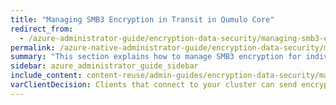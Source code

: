 ```yaml
---
title: "Managing SMB3 Encryption in Transit in Qumulo Core"
redirect_from:
  - /azure-administrator-guide/encryption-data-security/managing-smb3-encryption-in-transit.html
permalink: /azure-native-administrator-guide/encryption-data-security/managing-smb3-encryption-in-transit.html
summary: "This section explains how to manage SMB3 encryption for individual shares or entire clusters in Qumulo Core 2.14 (and higher)."
sidebar: azure_administrator_guide_sidebar
include_content: content-reuse/admin-guides/encryption-data-security/managing-smb3-encryption-in-transit.md
varClientDecision: Clients that connect to your cluster can send encrypted or unencrypted packets when your cluster doesn't require encryption.
---
```


